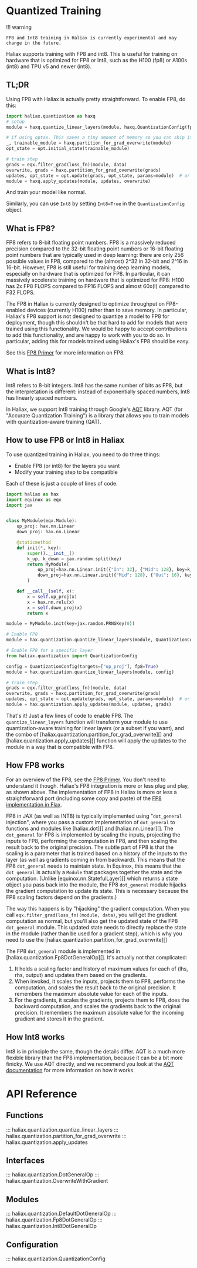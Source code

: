 # Quantized Training

!!! warning

    FP8 and Int8 training in Haliax is currently experimental and may change in the future.

Haliax supports training with FP8 and int8. This is useful for training on hardware that is optimized for FP8 or Int8,
such as the H100 (fp8) or A100s (int8) and TPU v5 and newer (int8).

## TL;DR

Using FP8 with Haliax is actually pretty straightforward. To enable FP8, do this:

```python
import haliax.quantization as haxq
# setup
module = haxq.quantize_linear_layers(module, haxq.QuantizationConfig(fp8=True))

# if using optax. This saves a tiny amount of memory so you can skip it if you want
_, trainable_module = haxq.partition_for_grad_overwrite(module)
opt_state = opt.initial_state(trainable_module)

# train step
grads = eqx.filter_grad(loss_fn)(module, data)
overwrite, grads = haxq.partition_for_grad_overwrite(grads)
updates, opt_state = opt.update(grads, opt_state, params=module)  # or however you update your optimizer
module = haxq.apply_updates(module, updates, overwrite)
```

And train your model like normal.

Similarly, you can use `Int8` by setting `Int8=True` in the `QuantizationConfig` object.



## What is FP8?

FP8 refers to 8-bit floating point numbers. FP8 is a massively reduced precision compared to the 32-bit floating point numbers
or 16-bit floating point numbers that are typically used in deep learning: there are only 256 possible values in FP8, compared to
the (almost) 2^32 in 32-bit and 2^16 in 16-bit. However, FP8 is still useful for training deep learning models, especially on
hardware that is optimized for FP8. In particular, it can massively accelerate training on hardware that is optimized for FP8:
H100 has 2x FP8 FLOPS compared to FP16 FLOPS and almost 60x(!) compared to F32 FLOPS.

The FP8 in Haliax is currently designed to optimize throughput on FP8-enabled devices (currently H100) rather
than to save memory. In particular, Haliax's FP8 support is not designed to quantize a model to FP8 for deployment,
though this shouldn't be that hard to add for models that were trained using this functionality.
We would be happy to accept contributions to add this functionality,
and are happy to work with you to do so. In particular, adding this for models trained using Haliax's FP8 should be easy.

See this [FP8 Primer](https://docs.nvidia.com/deeplearning/transformer-engine/user-guide/examples/fp8_primer.html) for more information on FP8.

## What is Int8?

Int8 refers to 8-bit integers. Int8 has the same number of bits as FP8, but the interpretation is different: instead of
exponentially spaced numbers, Int8 has linearly spaced numbers.

In Haliax, we support Int8 training through Google's [AQT](https://github.com/google/aqt) library. AQT (for
"Accurate Quantization Training") is a library that allows you to train models with quantization-aware training (QAT).

## How to use FP8 or Int8 in Haliax

To use quantized training in Haliax, you need to do three things:

* Enable FP8 (or int8) for the layers you want
* Modify your training step to be compatible

Each of these is just a couple of lines of code.

```python
import haliax as hax
import equinox as eqx
import jax


class MyModule(eqx.Module):
    up_proj: hax.nn.Linear
    down_proj: hax.nn.Linear

    @staticmethod
    def init(*, key):
        super().__init__()
        k_up, k_down = jax.random.split(key)
        return MyModule(
            up_proj=hax.nn.Linear.init({"In": 32}, {"Mid": 128}, key=k_up),
            down_proj=hax.nn.Linear.init({"Mid": 128}, {"Out": 16}, key=k_down),
        )

    def __call__(self, x):
        x = self.up_proj(x)
        x = hax.nn.relu(x)
        x = self.down_proj(x)
        return x

module = MyModule.init(key=jax.random.PRNGKey(0))

# Enable FP8
module = hax.quantization.quantize_linear_layers(module, QuantizationConfig(fp8=True))

# Enable FP8 for a specific layer
from haliax.quantization import QuantizationConfig

config = QuantizationConfig(targets=["up_proj"], fp8=True)
module = hax.quantization.quantize_linear_layers(module, config)

# Train step
grads = eqx.filter_grad(loss_fn)(module, data)
overwrite, grads = haxq.partition_for_grad_overwrite(grads)
updates, opt_state = opt.update(grads, opt_state, params=module)  # or however you update your optimizer
module = hax.quantization.apply_updates(module, updates, grads)
```

That's it! Just a few lines of code to enable FP8. The `quantize_linear_layers` function will transform your module to use
quantization-aware training for linear layers (or a subset if you want), and the combo of [haliax.quantization.partition_for_grad_overwrite][] and [haliax.quantization.apply_updates][] function will apply the updates to the module
in a way that is compatible with FP8.

## How FP8 works

For an overview of the FP8, see the [FP8 Primer](https://docs.nvidia.com/deeplearning/transformer-engine/user-guide/examples/fp8_primer.html).
You don't need to understand it though. Haliax's FP8 integration is more or less plug and play, as shown above.
The implementation of FP8 in Haliax is more or less a straightforward port (including some copy and paste) of the
[FP8 implementation in Flax](https://github.com/google/flax/blob/main/flax/linen/fp8_ops.py).

FP8 in JAX (as well as INT8) is typically implemented using "`dot_general` injection", where you pass
a custom implementation of `dot_general` to functions and modules like [haliax.dot][] and [haliax.nn.Linear][].
The `dot_general` for FP8 is implemented by scaling
the inputs, projecting the inputs to FP8, performing the computation in FP8, and then
scaling the result back to the original precision.
The subtle part of FP8 is that the scaling is a parameter that is trained based on a history of the inputs to the layer
(as well as gradients coming in from backward). This means that the FP8 `dot_general` needs to maintain state.
In Equinox, this means that the `dot_general` is actually a `Module` that packages together the state and the
computation. (Unlike [equinox.nn.StatefulLayer][] which returns a state object you pass back into the module, the FP8 `dot_general`
module hijacks the gradient computation to update its state. This is necessary because the FP8 scaling factors
depend on the gradients.)

The way this happens is by "hijacking" the gradient computation. When you call `eqx.filter_grad(loss_fn)(module, data)`,
you will get the gradient computation as normal, but you'll also get the updated state of the FP8 `dot_general` module.
This updated state needs to directly replace the state in the module (rather than be used for a gradient step), which is
why you need to use the [haliax.quantization.partition_for_grad_overwrite][]

The FP8 `dot_general` module is implemented in [haliax.quantization.Fp8DotGeneralOp][]. It's actually not that complicated:

1) It holds a scaling factor and history of maximum values for each of (lhs, rhs, output) and updates them based on the
gradients.
2) When invoked, it scales the inputs, projects them to FP8, performs the computation, and scales the result back to the
original precision.  It remembers the maximum absolute value for each of the inputs.
3) For the gradients, it scales the gradients, projects them to FP8, does the backward computation,
and scales the gradients back to the original precision. It remembers the maximum absolute value for the incoming
gradient and stores it in the gradient.

## How Int8 works

Int8 is in principle the same, though the details differ. AQT is a much more flexible library than the FP8 implementation,
because it can be a bit more finicky. We use AQT directly, and we recommend you look at the
[AQT documentation](https://github.com/google/aqt?tab=readme-ov-file#how-aqt-works-internally) for more
information on how it works.

# API Reference

## Functions

::: haliax.quantization.quantize_linear_layers
::: haliax.quantization.partition_for_grad_overwrite
::: haliax.quantization.apply_updates


## Interfaces
::: haliax.quantization.DotGeneralOp
::: haliax.quantization.OverwriteWithGradient

## Modules


::: haliax.quantization.DefaultDotGeneralOp
::: haliax.quantization.Fp8DotGeneralOp
::: haliax.quantization.Int8DotGeneralOp

## Configuration

::: haliax.quantization.QuantizationConfig

